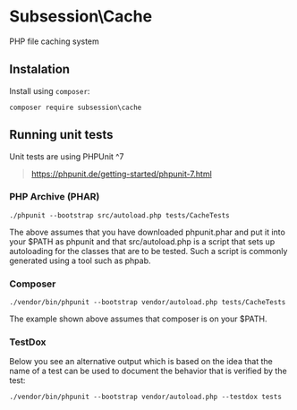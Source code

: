 # Subsession\Cache

PHP file caching system

## Instalation

Install using `composer`:

```
composer require subsession\cache
```

## Running unit tests

Unit tests are using PHPUnit ^7

> https://phpunit.de/getting-started/phpunit-7.html

### PHP Archive (PHAR)

```
./phpunit --bootstrap src/autoload.php tests/CacheTests
```

The above assumes that you have downloaded phpunit.phar and put it into your \$PATH as phpunit and that src/autoload.php is a script that sets up autoloading for the classes that are to be tested. Such a script is commonly generated using a tool such as phpab.

### Composer

```
./vendor/bin/phpunit --bootstrap vendor/autoload.php tests/CacheTests
```

The example shown above assumes that composer is on your \$PATH.

### TestDox

Below you see an alternative output which is based on the idea that the name of a test can be used to document the behavior that is verified by the test:

```
./vendor/bin/phpunit --bootstrap vendor/autoload.php --testdox tests
```

